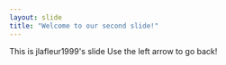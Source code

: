 ```yaml
---
layout: slide
title: "Welcome to our second slide!"
---
```

This is jlafleur1999's slide
Use the left arrow to go back!
